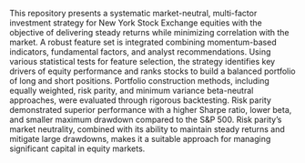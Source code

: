 This repository presents a systematic market-neutral, multi-factor investment strategy for New York Stock Exchange equities with the objective of delivering steady returns while minimizing correlation with the market. A robust feature set is integrated combining momentum-based indicators, fundamental factors, and analyst recommendations. Using various statistical tests for feature selection, the strategy identifies key drivers of equity performance and ranks stocks to build a balanced portfolio of long and short positions. Portfolio construction methods, including equally weighted, risk parity, and minimum variance beta-neutral approaches, were evaluated through rigorous backtesting. Risk parity demonstrated superior performance with a higher Sharpe ratio, lower beta, and smaller maximum drawdown compared to the S&P 500. Risk parity’s market neutrality, combined with its ability to maintain steady returns and mitigate large drawdowns, makes it a suitable approach for managing significant capital in equity markets.
